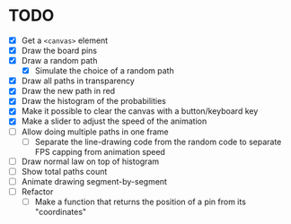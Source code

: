 # TODO

- [x] Get a `<canvas>` element
- [x] Draw the board pins
- [x] Draw a random path
  - [x] Simulate the choice of a random path
- [x] Draw all paths in transparency
- [x] Draw the new path in red
- [x] Draw the histogram of the probabilities
- [x] Make it possible to clear the canvas with a button/keyboard key
- [x] Make a slider to adjust the speed of the animation
- [ ] Allow doing multiple paths in one frame
  - [ ] Separate the line-drawing code from the random code to separate FPS capping from animation speed
- [ ] Draw normal law on top of histogram
- [ ] Show total paths count
- [ ] Animate drawing segment-by-segment
- [ ] Refactor
  - [ ] Make a function that returns the position of a pin from its "coordinates"
